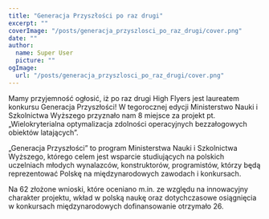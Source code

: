 ```yaml
---
title: "Generacja Przyszłości po raz drugi"
excerpt: ""
coverImage: "/posts/generacja_przyszlosci_po_raz_drugi/cover.png"
date: ""
author:
  name: Super User
  picture: ""
ogImage:
  url: "/posts/generacja_przyszlosci_po_raz_drugi/cover.png"
---
```


Mamy przyjemność ogłosić, iż po raz drugi High Flyers jest laureatem konkursu Generacja Przyszłości! W tegorocznej edycji Ministerstwo Nauki i Szkolnictwa Wyższego przyznało nam 8 miejsce za projekt pt. „Wielokryterialna optymalizacja zdolności operacyjnych bezzałogowych obiektów latających”.

„Generacja Przyszłości” to program Ministerstwa Nauki i Szkolnictwa Wyższego, którego celem jest wsparcie studiujących na polskich uczelniach młodych wynalazców, konstruktorów, programistów, którzy będą reprezentować Polskę na międzynarodowych zawodach i konkursach.

Na 62 złożone wnioski, które oceniano m.in. ze względu na innowacyjny charakter projektu, wkład w polską naukę oraz dotychczasowe osiągnięcia w konkursach międzynarodowych dofinansowanie otrzymało 26.